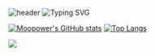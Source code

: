 ![header](https://capsule-render.vercel.app/api?type=waving&color=6994CDEE&text=&height=80)
![Typing SVG](https://readme-typing-svg.demolab.com?font=Alkatra&weight=500&size=45&duration=3500&pause=3&color=6994CDEE&center=false&vCenter=false&multiline=true&repeat=false&width=1000&height=100&lines=Welcome+to+Kenny's+GitHub!👋)

[![Moopower's GitHub stats](https://github-readme-stats.vercel.app/api?username=Kenny-Bin)](https://github.com/anuraghazra/github-readme-stats)   [![Top Langs](https://github-readme-stats.vercel.app/api/top-langs/?username=Kenny-Bin&layout=compact)](https://github.com/anuraghazra/github-readme-stats)


<img src="https://img.shields.io/badge/PHP-777BB4?style=for-the-badge&logo=PHP&logoColor=white">






<!--
**Kenny-Bin/Kenny-Bin** is a ✨ _special_ ✨ repository because its `README.md` (this file) appears on your GitHub profile.

Here are some ideas to get you started:

- 🔭 I’m currently working on ...
- 🌱 I’m currently learning ...
- 👯 I’m looking to collaborate on ...
- 🤔 I’m looking for help with ...
- 💬 Ask me about ...
- 📫 How to reach me: ...
- 😄 Pronouns: ...
- ⚡ Fun fact: ...
-->

